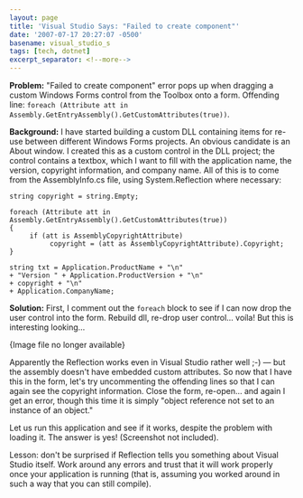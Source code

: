 ```yaml
---
layout: page
title: 'Visual Studio Says: "Failed to create component"'
date: '2007-07-17 20:27:07 -0500'
basename: visual_studio_s
tags: [tech, dotnet]
excerpt_separator: <!--more-->
---
```


**Problem:** "Failed to create component" error pops up when dragging a custom
Windows Forms control from the Toolbox onto a form. Offending line: `foreach
(Attribute att in Assembly.GetEntryAssembly().GetCustomAttributes(true))`.

**Background:** I have started building a custom DLL containing items for re-use
between different Windows Forms projects. An obvious candidate is an About
window. I created this as a custom control in the DLL project; the control
contains a textbox, which I want to fill with the application name, the version,
copyright information, and company name. All of this is to come from the
AssemblyInfo.cs file, using System.Reflection where necessary:

<!--more-->

```sharp
string copyright = string.Empty;

foreach (Attribute att in Assembly.GetEntryAssembly().GetCustomAttributes(true))
{
     if (att is AssemblyCopyrightAttribute)
          copyright = (att as AssemblyCopyrightAttribute).Copyright;
}

string txt = Application.ProductName + "\n"
+ "Version " + Application.ProductVersion + "\n"
+ copyright + "\n"
+ Application.CompanyName;
```

**Solution:** First, I comment out the `foreach` block to see if I can now drop
the user control into the form. Rebuild dll, re-drop user control&hellip;
vo&iacute;la! But this is interesting looking&hellip;

<p class="center">{Image file no longer available}</p>
<!--
<p style="text-align: center;">
<img alt="about1.jpg" src="http://www.safnet.com/writing/tech/about1.jpg" width="304" height="149" />
-->

Apparently the Reflection works even in Visual Studio rather well ;-) &mdash;
but the assembly doesn't have embedded custom attributes. So now that I have
this in the form, let's try uncommenting the offending lines so that I can
again see the copyright information. Close the form, re-open&hellip; and again I
get an error, though this time it is simply "object reference not set to an
instance of an object."

Let us run this application and see if it works, despite the problem with
loading it. The answer is yes! (Screenshot not included).

Lesson: don't be surprised if Reflection tells you something about Visual
Studio itself. Work around any errors and trust that it will work properly once
your application is running (that is, assuming you worked around in such a way
that you can still compile).
